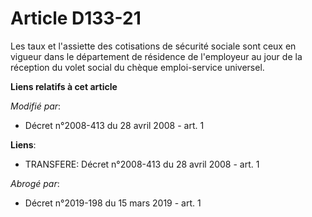 # Article D133-21

Les taux et l'assiette des cotisations de sécurité sociale sont ceux en vigueur dans le département de résidence de
l'employeur au jour de la réception du volet social du chèque emploi-service universel.

**Liens relatifs à cet article**

_Modifié par_:

  - Décret n°2008-413 du 28 avril 2008 - art. 1

**Liens**:

  - TRANSFERE: Décret n°2008-413 du 28 avril 2008 - art. 1

_Abrogé par_:

  - Décret n°2019-198 du 15 mars 2019 - art. 1
